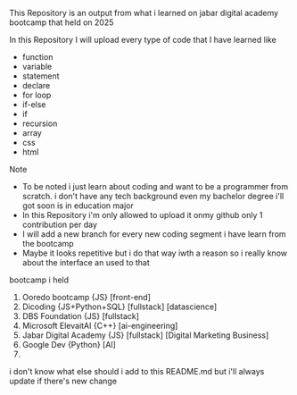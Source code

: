 This Repository is an output from what i learned on jabar digital academy bootcamp that held on 2025 

In this Repository I will upload every type of code that I have learned like 
- function
- variable
- statement 
- declare
- for loop
- if-else
- if
- recursion 
- array
- css
- html

Note
- To be noted i just learn about coding and want to be a programmer from scratch. i don't have any tech background even my bachelor degree i'll got soon is in education major 
- In this Repository i'm only allowed to upload it onmy github only 1 contribution per day 
- I will add a new branch for every new coding segment i have learn from the bootcamp 
- Maybe it looks repetitive but i do that way iwth a reason so i really know about the interface an used to that

bootcamp i held
1. Ooredo bootcamp {JS} [front-end]
2. Dicoding {JS+Python+SQL} [fullstack] [datascience]
3. DBS Foundation {JS} [fullstack]
4. Microsoft ElevaitAI {C++} [ai-engineering]
5. Jabar Digital Academy {JS} [fullstack] [Digital Marketing Business]
6. Google Dev {Python} [AI]
7. 


i don't know what else should i add to this README.md but i'll always update if there's new change